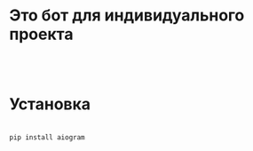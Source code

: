 <h1>Это бот для индивидуального проекта</h1><br><br>
 
<h1><b>Установка</b></h1><br>
<code>pip install aiogram</code>
